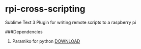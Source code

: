 # rpi-cross-scripting
Sublime Text 3 Plugin for writing remote scripts to a raspberry pi

###Dependencies

1. Paramiko for python [DOWNLOAD](https://pypi.python.org/pypi/paramiko/1.15.2)
